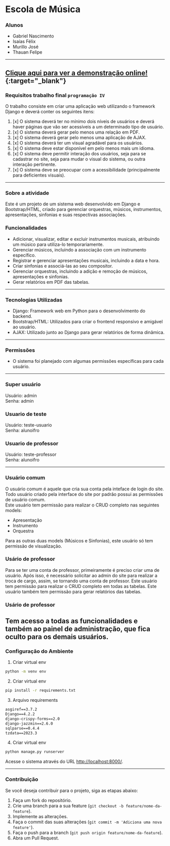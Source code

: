 # Escola de Música

### Alunos

- Gabriel Nascimento
- Isaías Félix
- Murillo José
- Thauan Felipe

---
[Clique aqui para ver a demonstração online!](https://murilloj15.pythonanywhere.com/){:target="_blank"}
---

### Requisitos trabalho final `programação IV`

O trabalho consiste em criar uma aplicação web utilizando o framework Django e deverá conter os seguintes itens:

1. [x] O sistema deverá ter no mínimo dois níveis de usuários e deverá haver páginas que vão ser acessíveis a um determinado tipo de usuário.
1. [x] O sistema deverá gerar pelo menos uma relação em PDF.
1. [x] O sistema deverá gerar pelo menos uma aplicação de AJAX.
1. [x] O sistema deverá ter um visual agradável para os usuários.
1. [x] O sistema deve estar disponível em pelo menos mais um idioma.
1. [x] O sistema deve permitir interação dos usuários, seja para se cadastrar no site, seja para mudar o visual do sistema, ou outra interação pertinente.
1. [x] O sistema deve se preocupar com a acessibilidade (principalmente para deficientes visuais).

---

### Sobre a atividade

Este é um projeto de um sistema web desenvolvido em Django e Bootstrap/HTML, criado para gerenciar orquestras, músicos, instrumentos, apresentações, sinfonias e suas respectivas associações.

### Funcionalidades

- Adicionar, visualizar, editar e excluir instrumentos musicais, atribuindo um músico para utiliza-lo temporariamente.
- Gerenciar músicos, incluindo a associação com um instrumento específico.
- Registrar e gerenciar apresentações musicais, incluindo a data e hora.
- Criar sinfonias e associá-las ao seu compositor.
- Gerenciar orquestras, incluindo a adição e remoção de músicos, apresentações e sinfonias.
- Gerar relatórios em PDF das tabelas.

---

### Tecnologias Utilizadas

- Django: Framework web em Python para o desenvolvimento do backend.
- Bootstrap/HTML: Utilizados para criar o frontend responsivo e amigável ao usuário.
- AJAX: Utilizado junto ao Django para gerar relatórios de forma dinâmica.

---

### Permissões

- O sistema foi planejado com algumas permissões específicas para cada usuário.

---

### Super usuário

Usuário: admin  
Senha: admin

### Usuario de teste

Usuário: teste-usuario  
Senha: alunoifro

### Usuario de professor

Usuário: teste-professor  
Senha: alunoifro

---

### Usuário comum

O usuário comum é aquele que cria sua conta pela inteface de login do site. Todo usuário criado pela interface do site por padrão possui as permissões de usuário comum.  
Este usuário tem permissão para realizar o CRUD completo nas seguintes models:

- Apresentação
- Instrumento
- Orquestra

Para as outras duas models (Músicos e Sinfonias), este usuário só tem permissão de visualização.

### Usário de professor

Para se ter uma conta de professor, primeiramente é preciso criar uma de usuário. Após isso, é necessário solicitar ao admin do site para realizar a troca de cargo, assim, se tornando uma conta de professor.
Este usuário tem permissão para realizar o CRUD completo em todas as tabelas.
Este usuário também tem permissão para gerar relatórios das tabelas.

### Usário de professor
Tem acesso a todas as funcionalidades e também ao painel de administração, que fica oculto para os demais usuários.
---

### Configuração do Ambiente

1. Criar virtual env

```sh
python -m venv env
```

2. Criar virtual env

```sh
pip install -r requirements.txt
```

3. Arquivo requirements

```txt
asgiref==3.7.2
Django==4.2.2
django-crispy-forms==2.0
django-jazzmin==2.6.0
sqlparse==0.4.4
tzdata==2023.3
```

4. Criar virtual env

```sh
python manage.py runserver
```

Acesse o sistema através do URL [http://localhost:8000/](http://localhost:8000/).

---

### Contribuição

Se você deseja contribuir para o projeto, siga as etapas abaixo:

1. Faça um fork do repositório.
2. Crie uma branch para a sua feature (`git checkout -b feature/nome-da-feature`).
3. Implemente as alterações.
4. Faça o commit das suas alterações (`git commit -m 'Adiciona uma nova feature'`).
5. Faça o push para a branch (`git push origin feature/nome-da-feature`).
6. Abra um Pull Request.
